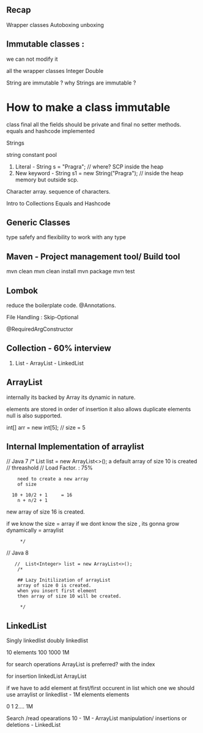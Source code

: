##  Recap 

Wrapper classes 
Autoboxing 
unboxing 


## Immutable classes  :
we can not modify it 

all the wrapper classes
Integer 
Double 

String are immutable ?
why Strings are immutable ? 


# How to make a class immutable 
class final 
all the fields should be private and final 
no setter methods. 
equals and hashcode implemented


Strings

string constant pool 
1. Literal   - String s = "Pragra"; // where? SCP inside the heap 
2. New keyword  - String s1 = new String("Pragra"); // inside the heap memory but outside scp. 


Character array. 
sequence of characters. 


Intro to Collections
Equals and Hashcode 

## Generic Classes 

type safefy and flexibility to work with any type 

## Maven  - Project management tool/ Build tool
mvn clean 
mvn clean install 
mvn package 
mvn test 


## Lombok 
reduce the boilerplate code. 
@Annotations. 


File Handling : Skip-Optional 


@RequiredArgConstructor



##  Collection  - 60% interview 

1. List<E>
            - ArrayList
            - LinkedList 



## ArrayList 
internally its backed by Array
its dynamic in nature. 

elements are stored in order of insertion
it also allows duplicate elements 
null is also supported.


int[] arr = new int[5]; // size = 5



## Internal Implementation of arraylist
//  Java 7
/*
        List<Integer> list = new ArrayList<>();
        a default array of size 10 is created
        // threashold   // Load Factor.  : 75%

        need to create a new array
        of size

      10 + 10/2 + 1     = 16
        n + n/2 + 1


new array of size 16 is created.


if we know the size = array
if we dont know the size , its gonna grow dynamically = arraylist

         */

// Java 8

       //  List<Integer> list = new ArrayList<>();
        /*

        ## Lazy Initilization of arrayList
        array of size 0 is created.
        when you insert first element
        then array of size 10 will be created.

         */


## LinkedList 
Singly linkedlist 
doubly linkedlist 





10 elements 
100
1000
1M




for search operations 
ArrayList is preferred?  with the index

for insertion 
linkedList 
ArrayList

if we have to add element at first/first occurent in list 
which one we should use 
arraylist or linkedlist - 
1M elements elements 

0       1   2.... 1M

Search /read opearations 10 - 1M - ArrayList 
manipulation/ insertions or deletions - LinkedList 








